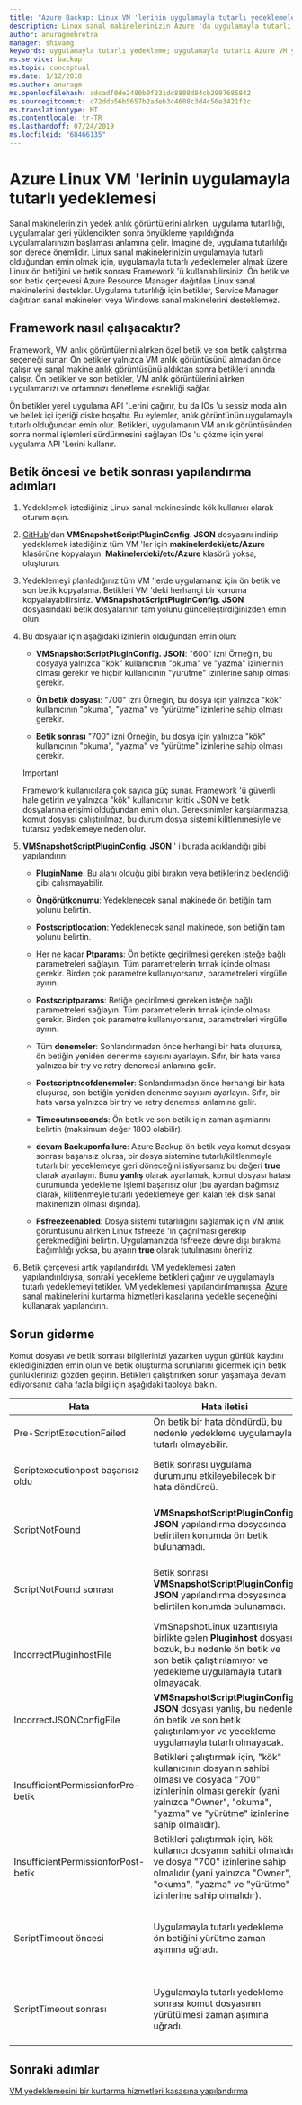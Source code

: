 ```yaml
---
title: "Azure Backup: Linux VM 'lerinin uygulamayla tutarlı yedeklemeleri"
description: Linux sanal makinelerinizin Azure 'da uygulamayla tutarlı yedeklerini oluşturun. Bu makalede, betik çerçevesinin Azure tarafından dağıtılan Linux VM 'lerini yedeklemek için yapılandırılması açıklanmaktadır. Bu makalede, sorun giderme bilgileri de yer alır.
author: anuragmehrotra
manager: shivamg
keywords: uygulamayla tutarlı yedekleme; uygulamayla tutarlı Azure VM yedeklemesi; Linux VM yedeklemesi; Azure Backup
ms.service: backup
ms.topic: conceptual
ms.date: 1/12/2018
ms.author: anuragm
ms.openlocfilehash: adcadf0de2480b0f231dd8808d84cb2907685842
ms.sourcegitcommit: c72ddb56b5657b2adeb3c4608c3d4c56e3421f2c
ms.translationtype: MT
ms.contentlocale: tr-TR
ms.lasthandoff: 07/24/2019
ms.locfileid: "68466135"
---
```

# <a name="application-consistent-backup-of-azure-linux-vms"></a>Azure Linux VM 'lerinin uygulamayla tutarlı yedeklemesi

Sanal makinelerinizin yedek anlık görüntülerini alırken, uygulama tutarlılığı, uygulamalar geri yüklendikten sonra önyükleme yapıldığında uygulamalarınızın başlaması anlamına gelir. Imagine de, uygulama tutarlılığı son derece önemlidir. Linux sanal makinelerinizin uygulamayla tutarlı olduğundan emin olmak için, uygulamayla tutarlı yedeklemeler almak üzere Linux ön betiğini ve betik sonrası Framework 'ü kullanabilirsiniz. Ön betik ve son betik çerçevesi Azure Resource Manager dağıtılan Linux sanal makinelerini destekler. Uygulama tutarlılığı için betikler, Service Manager dağıtılan sanal makineleri veya Windows sanal makinelerini desteklemez.

## <a name="how-the-framework-works"></a>Framework nasıl çalışacaktır?

Framework, VM anlık görüntülerini alırken özel betik ve son betik çalıştırma seçeneği sunar. Ön betikler yalnızca VM anlık görüntüsünü almadan önce çalışır ve sanal makine anlık görüntüsünü aldıktan sonra betikleri anında çalışır. Ön betikler ve son betikler, VM anlık görüntülerini alırken uygulamanızı ve ortamınızı denetleme esnekliği sağlar.

Ön betikler yerel uygulama API 'Lerini çağırır, bu da IOs 'u sessiz moda alın ve bellek içi içeriği diske boşaltır. Bu eylemler, anlık görüntünün uygulamayla tutarlı olduğundan emin olur. Betikleri, uygulamanın VM anlık görüntüsünden sonra normal işlemleri sürdürmesini sağlayan IOs 'u çözme için yerel uygulama API 'Lerini kullanır.

## <a name="steps-to-configure-pre-script-and-post-script"></a>Betik öncesi ve betik sonrası yapılandırma adımları

1. Yedeklemek istediğiniz Linux sanal makinesinde kök kullanıcı olarak oturum açın.

2. [GitHub](https://github.com/MicrosoftAzureBackup/VMSnapshotPluginConfig)'dan **VMSnapshotScriptPluginConfig. JSON** dosyasını indirip yedeklemek istediğiniz tüm VM 'ler için **makinelerdeki/etc/Azure** klasörüne kopyalayın. **Makinelerdeki/etc/Azure** klasörü yoksa, oluşturun.

3. Yedeklemeyi planladığınız tüm VM 'lerde uygulamanız için ön betik ve son betik kopyalama. Betikleri VM 'deki herhangi bir konuma kopyalayabilirsiniz. **VMSnapshotScriptPluginConfig. JSON** dosyasındaki betik dosyalarının tam yolunu güncelleştirdiğinizden emin olun.

4. Bu dosyalar için aşağıdaki izinlerin olduğundan emin olun:

   - **VMSnapshotScriptPluginConfig. JSON**: "600" izni Örneğin, bu dosyaya yalnızca "kök" kullanıcının "okuma" ve "yazma" izinlerinin olması gerekir ve hiçbir kullanıcının "yürütme" izinlerine sahip olması gerekir.

   - **Ön betik dosyası**: "700" izni  Örneğin, bu dosya için yalnızca "kök" kullanıcının "okuma", "yazma" ve "yürütme" izinlerine sahip olması gerekir.

   - **Betik sonrası** "700" izni Örneğin, bu dosya için yalnızca "kök" kullanıcının "okuma", "yazma" ve "yürütme" izinlerine sahip olması gerekir.

   > [!Important]
   > Framework kullanıcılara çok sayıda güç sunar. Framework 'ü güvenli hale getirin ve yalnızca "kök" kullanıcının kritik JSON ve betik dosyalarına erişimi olduğundan emin olun.
   > Gereksinimler karşılanmazsa, komut dosyası çalıştırılmaz, bu durum dosya sistemi kilitlenmesiyle ve tutarsız yedeklemeye neden olur.
   >

5. **VMSnapshotScriptPluginConfig. JSON** ' i burada açıklandığı gibi yapılandırın:
    - **PluginName**: Bu alanı olduğu gibi bırakın veya betikleriniz beklendiği gibi çalışmayabilir.

    - **Öngörütkonumu**: Yedeklenecek sanal makinede ön betiğin tam yolunu belirtin.

    - **Postscriptlocation**: Yedeklenecek sanal makinede, son betiğin tam yolunu belirtin.

    - Her ne kadar **Ptparams**: Ön betikte geçirilmesi gereken isteğe bağlı parametreleri sağlayın. Tüm parametrelerin tırnak içinde olması gerekir. Birden çok parametre kullanıyorsanız, parametreleri virgülle ayırın.

    - **Postscriptparams**: Betiğe geçirilmesi gereken isteğe bağlı parametreleri sağlayın. Tüm parametrelerin tırnak içinde olması gerekir. Birden çok parametre kullanıyorsanız, parametreleri virgülle ayırın.

    - Tüm **denemeler**: Sonlandırmadan önce herhangi bir hata oluşursa, ön betiğin yeniden denenme sayısını ayarlayın. Sıfır, bir hata varsa yalnızca bir try ve retry denemesi anlamına gelir.

    - **Postscriptnoofdenemeler**:  Sonlandırmadan önce herhangi bir hata oluşursa, son betiğin yeniden denenme sayısını ayarlayın. Sıfır, bir hata varsa yalnızca bir try ve retry denemesi anlamına gelir.

    - **Timeoutınseconds**: Ön betik ve son betik için zaman aşımlarını belirtin (maksimum değer 1800 olabilir).

    - **devam Backuponfailure**: Azure Backup ön betik veya komut dosyası sonrası başarısız olursa, bir dosya sistemine tutarlı/kilitlenmeyle tutarlı bir yedeklemeye geri döneceğini istiyorsanız bu değeri **true** olarak ayarlayın. Bunu **yanlış** olarak ayarlamak, komut dosyası hatası durumunda yedekleme işlemi başarısız olur (bu ayardan bağımsız olarak, kilitlenmeyle tutarlı yedeklemeye geri kalan tek disk sanal makinenizin olması dışında).

    - **Fsfreezeenabled**: Dosya sistemi tutarlılığını sağlamak için VM anlık görüntüsünü alırken Linux fsfreeze 'in çağrılması gerekip gerekmediğini belirtin. Uygulamanızda fsfreeze devre dışı bırakma bağımlılığı yoksa, bu ayarın **true** olarak tutulmasını öneririz.

6. Betik çerçevesi artık yapılandırıldı. VM yedeklemesi zaten yapılandırıldıysa, sonraki yedekleme betikleri çağırır ve uygulamayla tutarlı yedeklemeyi tetikler. VM yedeklemesi yapılandırılmamışsa, [Azure sanal makinelerini kurtarma hizmetleri kasalarına yedekle](https://docs.microsoft.com/azure/backup/backup-azure-vms-first-look-arm) seçeneğini kullanarak yapılandırın.

## <a name="troubleshooting"></a>Sorun giderme

Komut dosyası ve betik sonrası bilgilerinizi yazarken uygun günlük kaydını eklediğinizden emin olun ve betik oluşturma sorunlarını gidermek için betik günlüklerinizi gözden geçirin. Betikleri çalıştırırken sorun yaşamaya devam ediyorsanız daha fazla bilgi için aşağıdaki tabloya bakın.

| Hata | Hata iletisi | Önerilen eylem |
| ------------------------ | -------------- | ------------------ |
| Pre-ScriptExecutionFailed |Ön betik bir hata döndürdü, bu nedenle yedekleme uygulamayla tutarlı olmayabilir.   | Sorunu çözmesi için betiğinizin hata günlüklerine bakın.|  
|   Scriptexecutionpost başarısız oldu |    Betik sonrası uygulama durumunu etkileyebilecek bir hata döndürdü. |    Sorunu düzeltemedi ve uygulama durumunu kontrol etmek için betikinizin hata günlüklerine bakın. |
| ScriptNotFound |  **VMSnapshotScriptPluginConfig. JSON** yapılandırma dosyasında belirtilen konumda ön betik bulunamadı. |   Uygulamayla tutarlı yedekleme sağlamak için yapılandırma dosyasında belirtilen yolda ön betikte bulunduğundan emin olun.|
| ScriptNotFound sonrası | Betik sonrası **VMSnapshotScriptPluginConfig. JSON** yapılandırma dosyasında belirtilen konumda bulunamadı. |   Uygulamayla tutarlı yedekleme sağlamak için yapılandırma dosyasında belirtilen yolda komut dosyasının mevcut olduğundan emin olun.|
| IncorrectPluginhostFile | VmSnapshotLinux uzantısıyla birlikte gelen **Pluginhost** dosyası bozuk, bu nedenle ön betik ve son betik çalıştırılamıyor ve yedekleme uygulamayla tutarlı olmayacak. | **VmSnapshotLinux** uzantısını kaldırın ve sorunu gidermek için otomatik olarak sonraki yedeklemeyle yeniden yüklenecektir. |
| IncorrectJSONConfigFile | **VMSnapshotScriptPluginConfig. JSON** dosyası yanlış, bu nedenle ön betik ve son betik çalıştırılamıyor ve yedekleme uygulamayla tutarlı olmayacak. | Kopyayı [GitHub](https://github.com/MicrosoftAzureBackup/VMSnapshotPluginConfig) 'dan indirin ve yeniden yapılandırın. |
| InsufficientPermissionforPre-betik | Betikleri çalıştırmak için, "kök" kullanıcının dosyanın sahibi olması ve dosyada "700" izinlerinin olması gerekir (yani yalnızca "Owner", "okuma", "yazma" ve "yürütme" izinlerine sahip olmalıdır). | "Kök" kullanıcının betik dosyasının "sahip" olduğundan ve yalnızca "Owner" öğesinin "okuma", "yazma" ve "yürütme" izinlerine sahip olduğundan emin olun. |
| InsufficientPermissionforPost-betik | Betikleri çalıştırmak için, kök kullanıcı dosyanın sahibi olmalıdır ve dosya "700" izinlerine sahip olmalıdır (yani yalnızca "Owner", "okuma", "yazma" ve "yürütme" izinlerine sahip olmalıdır). | "Kök" kullanıcının betik dosyasının "sahip" olduğundan ve yalnızca "Owner" öğesinin "okuma", "yazma" ve "yürütme" izinlerine sahip olduğundan emin olun. |
| ScriptTimeout öncesi | Uygulamayla tutarlı yedekleme ön betiğini yürütme zaman aşımına uğradı. | Komut dosyasını denetleyin ve **makinelerdeki/etc/Azure**'da bulunan **VMSnapshotScriptPluginConfig. JSON** dosyasındaki zaman aşımını artırın. |
| ScriptTimeout sonrası | Uygulamayla tutarlı yedekleme sonrası komut dosyasının yürütülmesi zaman aşımına uğradı. | Komut dosyasını denetleyin ve **makinelerdeki/etc/Azure**'da bulunan **VMSnapshotScriptPluginConfig. JSON** dosyasındaki zaman aşımını artırın. |

## <a name="next-steps"></a>Sonraki adımlar
[VM yedeklemesini bir kurtarma hizmetleri kasasına yapılandırma](https://docs.microsoft.com/azure/backup/backup-azure-arm-vms)

